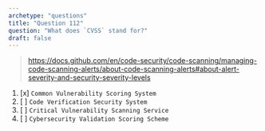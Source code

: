 ```yaml
---
archetype: "questions"
title: "Question 112"
question: "What does `CVSS` stand for?"
draft: false
---
```



> https://docs.github.com/en/code-security/code-scanning/managing-code-scanning-alerts/about-code-scanning-alerts#about-alert-severity-and-security-severity-levels
1. [x] `Common Vulnerability Scoring System`
1. [ ] `Code Verification Security System`
1. [ ] `Critical Vulnerability Scanning Service`
1. [ ] `Cybersecurity Validation Scoring Scheme`
